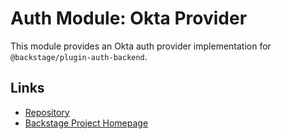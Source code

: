 # Auth Module: Okta Provider

This module provides an Okta auth provider implementation for `@backstage/plugin-auth-backend`.

## Links

- [Repository](https://okta.com/backstage/backstage/tree/master/plugins/auth-backend-module-okta-provider)
- [Backstage Project Homepage](https://backstage.io)
